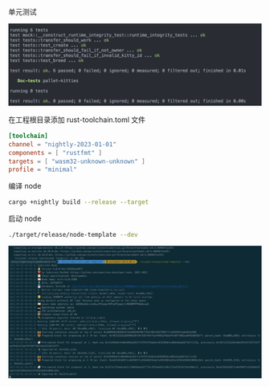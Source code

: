 单元测试

![单元测试](docs//02/unit-tests.png)

在工程根目录添加 rust-toolchain.toml 文件

```toml
[toolchain]
channel = "nightly-2023-01-01"
components = [ "rustfmt" ]
targets = [ "wasm32-unknown-unknown" ]
profile = "minimal"

```

编译 node

```sh
cargo +nightly build --release --target 
```

启动 node

```sh
./target/release/node-template --dev
```

![运行](docs/02/run-node.png)
